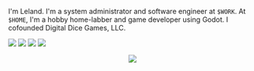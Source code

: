 
I'm Leland. I'm a system administrator and software engineer at `$WORK`. At `$HOME`, I'm a hobby
home-labber and game developer using Godot. I cofounded Digital Dice Games, LLC.

![](https://img.shields.io/badge/Language-Python-informational?logo=python&logoColor=white&color=yellow)
![](https://img.shields.io/badge/Database-SQL-informational?logo=sqlite&logoColor=white&color=orange)
![](https://img.shields.io/badge/Web%20Framework-Django-informational?logo=django&logoColor=white&color=green)
![](https://img.shields.io/badge/Game%20Engine-Godot-informational?logo=godotengine&logoColor=white&color=blue)

<p align="center">
    <img src="https://github-readme-stats.vercel.app/api/top-langs/?username=Zoidmania&layout=compact&theme=react" />
</p>
